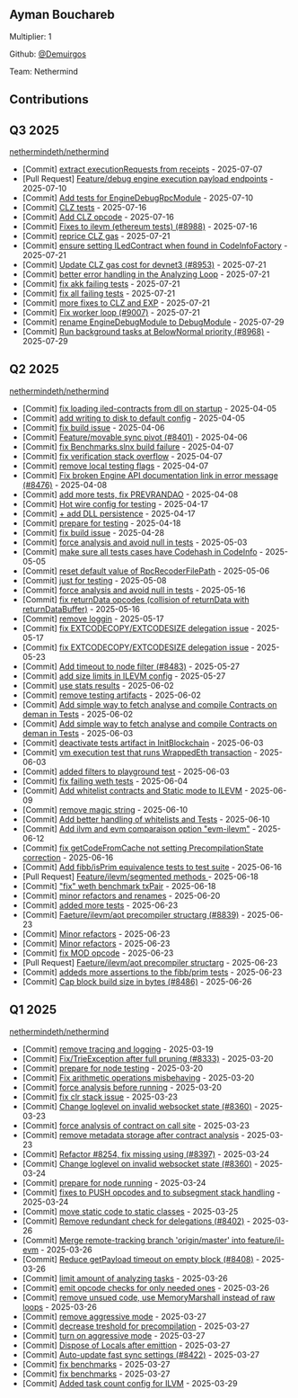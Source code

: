 
## Ayman Bouchareb
Multiplier: 1

Github: [@Demuirgos](https://github.com/Demuirgos)

Team: Nethermind

## Contributions

## Q3 2025


[nethermindeth/nethermind](https://github.com/nethermindeth/nethermind)
* [Commit] [extract executionRequests from receipts](https://github.com/NethermindEth/nethermind/commit/566246d734255090c07d838d7c9588d048730ac6) - 2025-07-07
* [Pull Request] [Feature/debug engine execution payload endpoints](https://github.com/NethermindEth/nethermind/pull/8970) - 2025-07-10
* [Commit] [Add tests for EngineDebugRpcModule](https://github.com/NethermindEth/nethermind/commit/4c1bcbe8a50ae41ea6a67f65936867e209941753) - 2025-07-10
* [Commit] [CLZ tests](https://github.com/NethermindEth/nethermind/commit/e3b1e091f1e88edbaf02745d6378566b9f4a234f) - 2025-07-16
* [Commit] [Add CLZ opcode](https://github.com/NethermindEth/nethermind/commit/558db06d65990caa00153e1ac49c8358b99373b1) - 2025-07-16
* [Commit] [Fixes to ilevm (ethereum tests) (#8988)](https://github.com/NethermindEth/nethermind/commit/e6b9ff8c147fb79e5ce6bb97ebc7120edbb5fc2c) - 2025-07-16
* [Commit] [reprice CLZ gas](https://github.com/NethermindEth/nethermind/commit/ea2b5428c3b9aef960c3fc80bdff30d068f485d6) - 2025-07-21
* [Commit] [ensure setting ILedContract when found in CodeInfoFactory](https://github.com/NethermindEth/nethermind/commit/7644113b1e2f3ba90fcdf601a4a43cfc83769d5f) - 2025-07-21
* [Commit] [Update CLZ gas cost for devnet3 (#8953)](https://github.com/NethermindEth/nethermind/commit/8eb2df2c7f5e610b13d07dbe70c457f24f463e01) - 2025-07-21
* [Commit] [better error handling in the Analyzing Loop](https://github.com/NethermindEth/nethermind/commit/02d3401369b488dddcccef31cd1506a470a1b294) - 2025-07-21
* [Commit] [fix akk failing tests](https://github.com/NethermindEth/nethermind/commit/09841e458de802c34b71d15969b5b1a83a7e35e4) - 2025-07-21
* [Commit] [fix all failing tests](https://github.com/NethermindEth/nethermind/commit/070078acba807cda45efa1fb6f33bcb46fd72f04) - 2025-07-21
* [Commit] [more fixes to CLZ and EXP](https://github.com/NethermindEth/nethermind/commit/6d3e1b6223a86ec29be7a4e624eaa1b9d9cfbcdb) - 2025-07-21
* [Commit] [Fix worker loop (#9007)](https://github.com/NethermindEth/nethermind/commit/6083e36a2b5f5fa2442c2abdb97bbb127d233a84) - 2025-07-21
* [Commit] [rename EngineDebugModule to DebugModule](https://github.com/NethermindEth/nethermind/commit/e76c468b6f3c1f8ecf2138b1adc350db2d9ec39c) - 2025-07-29
* [Commit] [Run background tasks at BelowNormal priority (#8968)](https://github.com/NethermindEth/nethermind/commit/fb8d06a386b95f5ce9d457daebac6240d06347a9) - 2025-07-29
## Q2 2025


[nethermindeth/nethermind](https://github.com/nethermindeth/nethermind)
* [Commit] [fix loading iled-contracts from dll on startup](https://github.com/NethermindEth/nethermind/commit/a5a2c58aba77b466333602e385b5335468138b2d) - 2025-04-05
* [Commit] [add writing to disk to default config](https://github.com/NethermindEth/nethermind/commit/3b4974055ec7c4766710e5c0a6a8997b0848005a) - 2025-04-05
* [Commit] [fix build issue](https://github.com/NethermindEth/nethermind/commit/075f771007577513e5b40d079177c0974ebff410) - 2025-04-06
* [Commit] [Feature/movable sync pivot (#8401)](https://github.com/NethermindEth/nethermind/commit/5fa6b6f212e1fe09543b8370b088847542b13f17) - 2025-04-06
* [Commit] [fix Benchmarks.slnx build failure](https://github.com/NethermindEth/nethermind/commit/56e332069ddae4b43c5be5ce181bad64e9f73276) - 2025-04-07
* [Commit] [fix verification stack overflow](https://github.com/NethermindEth/nethermind/commit/6f3e7dc2d7a51342613cd118a003f507cad3c5ca) - 2025-04-07
* [Commit] [remove local testing flags](https://github.com/NethermindEth/nethermind/commit/3e3277eaa4b44401a820fc16ad6d6c2e562ed76e) - 2025-04-07
* [Commit] [Fix broken Engine API documentation link in error message (#8476)](https://github.com/NethermindEth/nethermind/commit/220fffd70931e8dbb44ae3674444d7a6bbd9970f) - 2025-04-08
* [Commit] [add more tests, fix PREVRANDAO](https://github.com/NethermindEth/nethermind/commit/01d8324e8f6765b26990c937992653f6d33fe31b) - 2025-04-08
* [Commit] [Hot wire config for testing](https://github.com/NethermindEth/nethermind/commit/55386cc4dbd99e4e9571b72d2665cc8529411c1e) - 2025-04-17
* [Commit] [+ add DLL persistence](https://github.com/NethermindEth/nethermind/commit/4404ec65024357657571cb1a61242a9378476b60) - 2025-04-17
* [Commit] [prepare for testing](https://github.com/NethermindEth/nethermind/commit/8e01de252f2859b951d0ac633fce4894b0d2fa54) - 2025-04-18
* [Commit] [fix build issue](https://github.com/NethermindEth/nethermind/commit/690b1a013cd98581629f010887a4cf6744f23105) - 2025-04-28
* [Commit] [force analysis and avoid null in tests](https://github.com/NethermindEth/nethermind/commit/5e7d28130dff7a997a82975c60365b9fdf7e0c57) - 2025-05-03
* [Commit] [make sure all tests cases have Codehash in CodeInfo](https://github.com/NethermindEth/nethermind/commit/ba522372d868f646eb0fe8b4e36fd42241809b7c) - 2025-05-05
* [Commit] [reset default value of RpcRecoderFilePath](https://github.com/NethermindEth/nethermind/commit/f065a2177aa53a86bd5b8fcf3c5d7b467c746e58) - 2025-05-06
* [Commit] [just for testing](https://github.com/NethermindEth/nethermind/commit/fa220c8e347ee856d374a56b6cdbef92a385c245) - 2025-05-08
* [Commit] [force analysis and avoid null in tests](https://github.com/NethermindEth/nethermind/commit/5e7d28130dff7a997a82975c60365b9fdf7e0c57) - 2025-05-16
* [Commit] [fix returnData opcodes (collision of returnData with returnDataBuffer)](https://github.com/NethermindEth/nethermind/commit/ae5235aa4aa24dcd00d44e7fa260d65139b901ee) - 2025-05-16
* [Commit] [remove loggin](https://github.com/NethermindEth/nethermind/commit/725751563ec00082ffc04beae5c4dbe982d51995) - 2025-05-17
* [Commit] [fix EXTCODECOPY/EXTCODESIZE delegation issue](https://github.com/NethermindEth/nethermind/commit/1f6a571233241467d9b1f43e3ed1e30c471589b5) - 2025-05-17
* [Commit] [fix EXTCODECOPY/EXTCODESIZE delegation issue](https://github.com/NethermindEth/nethermind/commit/1f6a571233241467d9b1f43e3ed1e30c471589b5) - 2025-05-23
* [Commit] [Add timeout to node filter (#8483)](https://github.com/NethermindEth/nethermind/commit/fd56a42081b606931d70297b843f4194b2049348) - 2025-05-27
* [Commit] [add size limits in ILEVM config](https://github.com/NethermindEth/nethermind/commit/09dda748e7756f843f215a8225b34d27def4e600) - 2025-05-27
* [Commit] [use stats results](https://github.com/NethermindEth/nethermind/commit/2db022f2c5ce13515d442655deb38314b95536f9) - 2025-06-02
* [Commit] [remove testing artifacts](https://github.com/NethermindEth/nethermind/commit/e184b80c1f8b161564c5749442d2433c2d414561) - 2025-06-02
* [Commit] [Add simple way to fetch analyse and compile Contracts on deman in Tests](https://github.com/NethermindEth/nethermind/commit/ed7d0ff93534caf8e7dceb0b7cf22389e4fc5dca) - 2025-06-02
* [Commit] [Add simple way to fetch analyse and compile Contracts on deman in Tests](https://github.com/NethermindEth/nethermind/commit/ed7d0ff93534caf8e7dceb0b7cf22389e4fc5dca) - 2025-06-03
* [Commit] [deactivate tests artifact in InitBlockchain](https://github.com/NethermindEth/nethermind/commit/d750bae4e19303e9c50e39a1b646a286f4d824b0) - 2025-06-03
* [Commit] [vm execution test that runs WrappedEth transaction](https://github.com/NethermindEth/nethermind/commit/f31686fd0a6cf6ddaadda9784a7044141562fe70) - 2025-06-03
* [Commit] [added filters to playground test](https://github.com/NethermindEth/nethermind/commit/0c81cc524408abdf9d7e675d7997afc4a67fa60c) - 2025-06-03
* [Commit] [fix failing weth tests](https://github.com/NethermindEth/nethermind/commit/11e71a89f2639e9428f8ea29e538a79f3ddf60f6) - 2025-06-04
* [Commit] [Add whitelist contracts and Static mode to ILEVM](https://github.com/NethermindEth/nethermind/commit/58392315efd9a415ee736afc2fbeff8b109dba83) - 2025-06-09
* [Commit] [remove magic string](https://github.com/NethermindEth/nethermind/commit/b960021db55646ce1f40b4d7d503e46d3d9b32af) - 2025-06-10
* [Commit] [Add better handling of whitelists and Tests](https://github.com/NethermindEth/nethermind/commit/824891f707ba18d1e43804801a7d8aa54e15bfc7) - 2025-06-10
* [Commit] [Add ilvm and evm comparaison option "evm-ilevm"](https://github.com/NethermindEth/nethermind/commit/42728483c539e40f9e66ed0bb0fe3f546ffae408) - 2025-06-12
* [Commit] [fix getCodeFromCache not setting PrecompilationState correction](https://github.com/NethermindEth/nethermind/commit/ba46d58c4a5134e29b967023b29d41d9edc6248e) - 2025-06-16
* [Commit] [Add fibb/isPrim equivalence tests to test suite](https://github.com/NethermindEth/nethermind/commit/a70ad2124083b3bb89d619a09a108cdb2af9b2fa) - 2025-06-16
* [Pull Request] [Feature/ilevm/segmented methods ](https://github.com/NethermindEth/nethermind/pull/8802) - 2025-06-18
* [Commit] ["fix" weth benchmark txPair](https://github.com/NethermindEth/nethermind/commit/5f4c27a2f1558bd6626a6d1280e1d6932f3186af) - 2025-06-18
* [Commit] [minor refactors and renames](https://github.com/NethermindEth/nethermind/commit/5208f11e927731fbbd632d97aa2c69f7935e6dfa) - 2025-06-20
* [Commit] [added more tests](https://github.com/NethermindEth/nethermind/commit/b2d947fe160c38cc5fc26c8625b8fd1ca5ab9fb5) - 2025-06-23
* [Commit] [Faeture/ilevm/aot precompiler structarg (#8839)](https://github.com/NethermindEth/nethermind/commit/a360454c7488b52b1f8ef833cf6a7d6bb437866b) - 2025-06-23
* [Commit] [Minor refactors](https://github.com/NethermindEth/nethermind/commit/c01ebb8dc2b608166a74a364650d8320acde109d) - 2025-06-23
* [Commit] [Minor refactors](https://github.com/NethermindEth/nethermind/commit/8a762f0df88ea7a351210d4258fe2628d4a2a1de) - 2025-06-23
* [Commit] [fix MOD opcode](https://github.com/NethermindEth/nethermind/commit/b39abf9a9c2c142ee9a7e0ba4694dc0ad6670071) - 2025-06-23
* [Pull Request] [Faeture/ilevm/aot precompiler structarg](https://github.com/NethermindEth/nethermind/pull/8839) - 2025-06-23
* [Commit] [addeds more assertions to the fibb/prim tests](https://github.com/NethermindEth/nethermind/commit/119d2757ac62347e4c0b453837547b21283c2236) - 2025-06-23
* [Commit] [Cap block build size in bytes (#8486)](https://github.com/NethermindEth/nethermind/commit/d9588610f0fe7ff3ecaf3bafd827a2d1b034bd7a) - 2025-06-26
## Q1 2025

[nethermindeth/nethermind](https://github.com/nethermindeth/nethermind)
* [Commit] [remove tracing and logging](https://github.com/NethermindEth/nethermind/commit/d606c0bad7483bf7587ac96bb9fca2b60b3bb5bf) - 2025-03-19
* [Commit] [Fix/TrieException after full pruning (#8333)](https://github.com/NethermindEth/nethermind/commit/84f4f8b011b9f0b89d16b6da3a25c68e78a2e44d) - 2025-03-20
* [Commit] [prepare for node testing](https://github.com/NethermindEth/nethermind/commit/10b16f4474d95af70b3f480dc378b46d1d4e75a1) - 2025-03-20
* [Commit] [Fix arithmetic operations misbehaving](https://github.com/NethermindEth/nethermind/commit/4d74ae7c86433b06560312e21726ca0bb4f1450e) - 2025-03-20
* [Commit] [force analysis before running](https://github.com/NethermindEth/nethermind/commit/d28215b07645b2b33d49f88dac6961e4522f2624) - 2025-03-20
* [Commit] [fix clr stack issue](https://github.com/NethermindEth/nethermind/commit/0a51974e540a7bd17a0879fc69ed8d7143e82b83) - 2025-03-23
* [Commit] [Change loglevel on invalid websocket state (#8360)](https://github.com/NethermindEth/nethermind/commit/c576793cdf8f60562ed6314f0bcf6fb67127dbf3) - 2025-03-23
* [Commit] [force analysis of contract on call site](https://github.com/NethermindEth/nethermind/commit/26b45e86c6861e8d9dceca9aa247851e3225b560) - 2025-03-23
* [Commit] [remove metadata storage after contract analysis](https://github.com/NethermindEth/nethermind/commit/dad2249832c42913bfce3c8202c03c1c9d5e8fd5) - 2025-03-23
* [Commit] [Refactor #8254, fix missing using (#8397)](https://github.com/NethermindEth/nethermind/commit/4399b840c0e5ff14f449a8527f48484e237633bd) - 2025-03-24
* [Commit] [Change loglevel on invalid websocket state (#8360)](https://github.com/NethermindEth/nethermind/commit/c576793cdf8f60562ed6314f0bcf6fb67127dbf3) - 2025-03-24
* [Commit] [prepare for node running](https://github.com/NethermindEth/nethermind/commit/adb54aacc4c45b0eeb9c0086fcaa2cc4bcb0dd29) - 2025-03-24
* [Commit] [fixes to PUSH opcodes and to subsegment stack handling](https://github.com/NethermindEth/nethermind/commit/fd41013c085c4c4a1dc200f5a21102e812645f77) - 2025-03-24
* [Commit] [move static code to static classes](https://github.com/NethermindEth/nethermind/commit/5785b323cc474916169f24ae323d374f07b77c93) - 2025-03-25
* [Commit] [Remove redundant check for delegations (#8402)](https://github.com/NethermindEth/nethermind/commit/d15d5a79f3b46adad24de653362d34436abab4b4) - 2025-03-26
* [Commit] [Merge remote-tracking branch 'origin/master' into feature/il-evm](https://github.com/NethermindEth/nethermind/commit/94372fcc92590db31f6756ed5623b388eeeeef8c) - 2025-03-26
* [Commit] [Reduce getPayload timeout on empty block (#8408)](https://github.com/NethermindEth/nethermind/commit/79b69d1ebb102ee122028ed9037c965b5f972c7d) - 2025-03-26
* [Commit] [limit amount of analyzing tasks](https://github.com/NethermindEth/nethermind/commit/177451d9a2f960baf0b94e28965bea917115ad5f) - 2025-03-26
* [Commit] [emit opcode checks for only needed ones](https://github.com/NethermindEth/nethermind/commit/a75af6efb832701e7f2b2ddaf6063a99dae9f0ec) - 2025-03-26
* [Commit] [remove unsued code, use MemoryMarshall instead of raw loops](https://github.com/NethermindEth/nethermind/commit/2d73d093af2b1d2d6cdebc00c614bf51207b168e) - 2025-03-26
* [Commit] [remove aggressive mode](https://github.com/NethermindEth/nethermind/commit/9e0583252e7754dc863c3599d3b809b9f8ede5ab) - 2025-03-27
* [Commit] [decrease treshold for precompilation](https://github.com/NethermindEth/nethermind/commit/67b2da817e37cee7f1d4a629a4ef4223ccc090ea) - 2025-03-27
* [Commit] [turn on aggressive mode](https://github.com/NethermindEth/nethermind/commit/3b45e92ecd606035288f0f44e95d48c5486f9a88) - 2025-03-27
* [Commit] [Dispose of Locals after emittion](https://github.com/NethermindEth/nethermind/commit/87bc1fdafb1115774ea4bcac296be9a13f81adbc) - 2025-03-27
* [Commit] [Auto-update fast sync settings (#8422)](https://github.com/NethermindEth/nethermind/commit/f2794bf0561b48ceade8762eb803c806b29c4a5e) - 2025-03-27
* [Commit] [fix benchmarks](https://github.com/NethermindEth/nethermind/commit/75ab1b93e2b84e0e5bbce13e0e072f047a16c25e) - 2025-03-27
* [Commit] [fix benchmarks](https://github.com/NethermindEth/nethermind/commit/291fff92d1acef1357a50d17c69976e79485f68b) - 2025-03-27
* [Commit] [Added task count config for ILVM](https://github.com/NethermindEth/nethermind/commit/fc031d6c3de944f6f62873be87f0d01b1748ab61) - 2025-03-29
